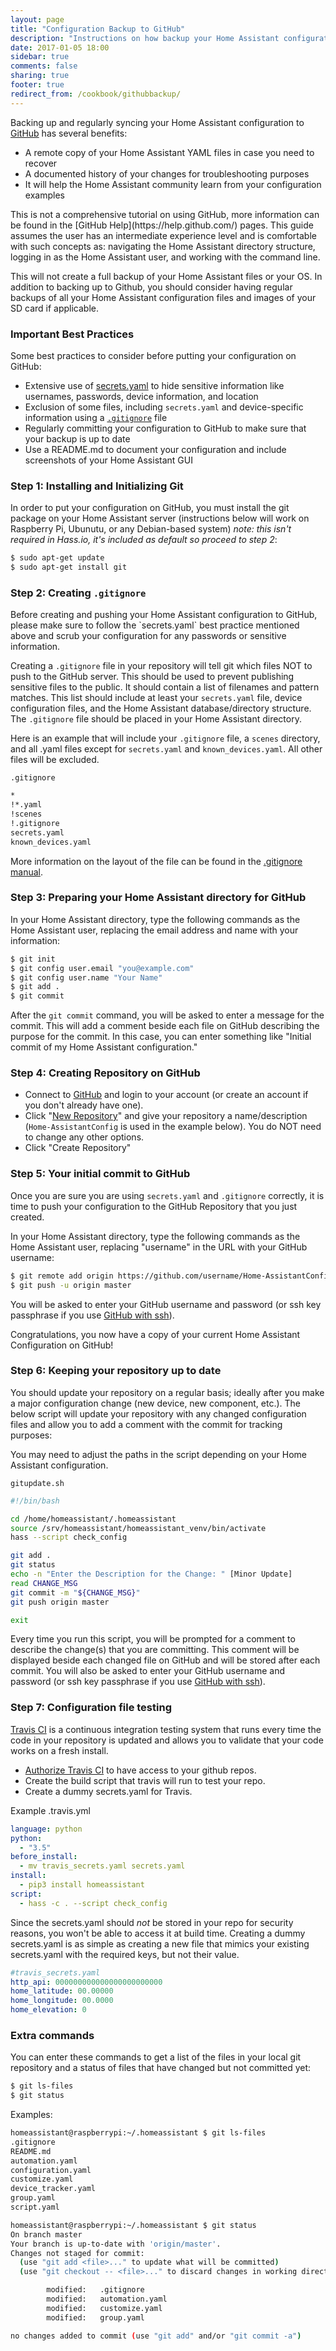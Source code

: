 ```yaml
---
layout: page
title: "Configuration Backup to GitHub"
description: "Instructions on how backup your Home Assistant configuration to GitHub"
date: 2017-01-05 18:00
sidebar: true
comments: false
sharing: true
footer: true
redirect_from: /cookbook/githubbackup/
---
```


Backing up and regularly syncing your Home Assistant configuration to [GitHub](http://GitHub.com) has several benefits:

- A remote copy of your Home Assistant YAML files in case you need to recover
- A documented history of your changes for troubleshooting purposes
- It will help the Home Assistant community learn from your configuration examples

<p class='note'>
This is not a comprehensive tutorial on using GitHub, more information can be found in the [GitHub Help](https://help.github.com/) pages.  This guide assumes the user has an intermediate experience level and is comfortable with such concepts as: navigating the Home Assistant directory structure, logging in as the Home Assistant user, and working with the command line.
</p>

<p class='note'>
This will not create a full backup of your Home Assistant files or your OS. In addition to backing up to Github, you should consider having regular backups of all your Home Assistant configuration files and images of your SD card if applicable.
</p>

### Important Best Practices

Some best practices to consider before putting your configuration on GitHub:

- Extensive use of [secrets.yaml](/topics/secrets/) to hide sensitive information like usernames, passwords, device information, and location
- Exclusion of some files, including `secrets.yaml` and device-specific information using a [`.gitignore`](https://git-scm.com/docs/gitignore) file
- Regularly committing your configuration to GitHub to make sure that your backup is up to date
- Use a README.md to document your configuration and include screenshots of your Home Assistant GUI

### Step 1: Installing and Initializing Git

In order to put your configuration on GitHub, you must install the git package on your Home Assistant server (instructions below will work on Raspberry Pi, Ubunutu, or any Debian-based system) *note: this isn't required in Hass.io, it's included as default so proceed to step 2*:

```bash
$ sudo apt-get update
$ sudo apt-get install git
```

### Step 2: Creating `.gitignore`

<p class='note warning'>
Before creating and pushing your Home Assistant configuration to GitHub, please make sure to follow the `secrets.yaml` best practice mentioned above and scrub your configuration for any passwords or sensitive information.
</p>

Creating a `.gitignore` file in your repository will tell git which files NOT to push to the GitHub server. This should be used to prevent publishing sensitive files to the public. It should contain a list of filenames and pattern matches. This list should include at least your `secrets.yaml` file, device configuration files, and the Home Assistant database/directory structure.  The `.gitignore` file should be placed in your Home Assistant directory.

Here is an example that will include your `.gitignore` file, a `scenes` directory, and all .yaml files except for `secrets.yaml` and `known_devices.yaml`. All other files will be excluded.

`.gitignore`

```bash
*
!*.yaml
!scenes
!.gitignore
secrets.yaml
known_devices.yaml
```

More information on the layout of the file can be found in the [.gitignore manual](https://git-scm.com/docs/gitignore).

### Step 3: Preparing your Home Assistant directory for GitHub

In your Home Assistant directory, type the following commands as the Home Assistant user, replacing the email address and name with your information:

```bash
$ git init
$ git config user.email "you@example.com"
$ git config user.name "Your Name"
$ git add .
$ git commit
```

After the `git commit` command, you will be asked to enter a message for the commit.  This will add a comment beside each file on GitHub describing the purpose for the commit.  In this case, you can enter something like "Initial commit of my Home Assistant configuration."

### Step 4: Creating Repository on GitHub

- Connect to [GitHub](https://github.com) and login to your account (or create an account if you don't already have one).
- Click "[New Repository](https://github.com/new)" and give your repository a name/description (`Home-AssistantConfig` is used in the example below).  You do NOT need to change any other options.
- Click "Create Repository"

### Step 5: Your initial commit to GitHub

Once you are sure you are using `secrets.yaml` and `.gitignore` correctly, it is time to push your configuration to the GitHub Repository that you just created.

In your Home Assistant directory, type the following commands as the Home Assistant user, replacing "username" in the URL with your GitHub username:

```bash
$ git remote add origin https://github.com/username/Home-AssistantConfig
$ git push -u origin master
```

You will be asked to enter your GitHub username and password (or ssh key passphrase if you use [GitHub with ssh](https://help.github.com/categories/ssh/)).

Congratulations, you now have a copy of your current Home Assistant Configuration on GitHub!

### Step 6: Keeping your repository up to date

You should update your repository on a regular basis; ideally after you make a major configuration change (new device, new component, etc.). The below script will update your repository with any changed configuration files and allow you to add a comment with the commit for tracking purposes:

<p class='note'>
You may need to adjust the paths in the script depending on your Home Assistant configuration.
</p>

`gitupdate.sh`

```bash
#!/bin/bash

cd /home/homeassistant/.homeassistant
source /srv/homeassistant/homeassistant_venv/bin/activate
hass --script check_config

git add .
git status
echo -n "Enter the Description for the Change: " [Minor Update]
read CHANGE_MSG
git commit -m "${CHANGE_MSG}"
git push origin master

exit
```

Every time you run this script, you will be prompted for a comment to describe the change(s) that you are committing. This comment will be displayed beside each changed file on GitHub and will be stored after each commit.  You will also be asked to enter your GitHub username and password (or ssh key passphrase if you use [GitHub with ssh](https://help.github.com/categories/ssh/)).

### Step 7: Configuration file testing

[Travis CI](https://travis-ci.org) is a continuous integration testing system that runs every time the code in your repository is updated and allows you to validate that your code works on a fresh install.

- [Authorize Travis CI](https://travis-ci.org/auth) to have access to your github repos.
- Create the build script that travis will run to test your repo.
- Create a dummy secrets.yaml for Travis.

Example .travis.yml
```yaml
language: python
python:
  - "3.5"
before_install:
  - mv travis_secrets.yaml secrets.yaml
install:
  - pip3 install homeassistant
script:
  - hass -c . --script check_config
```

Since the secrets.yaml should _not_ be stored in your repo for security reasons, you won't be able to access it at build time. Creating a dummy secrets.yaml is as simple as creating a new file that mimics your existing secrets.yaml with the required keys, but not their value.

```yaml
#travis_secrets.yaml
http_api: 000000000000000000000000
home_latitude: 00.00000
home_longitude: 00.0000
home_elevation: 0
```

### Extra commands

You can enter these commands to get a list of the files in your local git repository and a status of files that have changed but not committed yet:


```bash
$ git ls-files
$ git status
```
Examples:

```bash
homeassistant@raspberrypi:~/.homeassistant $ git ls-files
.gitignore
README.md
automation.yaml
configuration.yaml
customize.yaml
device_tracker.yaml
group.yaml
script.yaml

homeassistant@raspberrypi:~/.homeassistant $ git status
On branch master
Your branch is up-to-date with 'origin/master'.
Changes not staged for commit:
  (use "git add <file>..." to update what will be committed)
  (use "git checkout -- <file>..." to discard changes in working directory)

        modified:   .gitignore
        modified:   automation.yaml
        modified:   customize.yaml
        modified:   group.yaml

no changes added to commit (use "git add" and/or "git commit -a")
```
